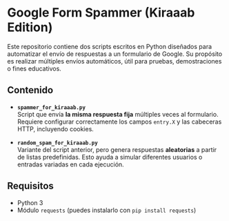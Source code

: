 # Google Form Spammer (Kiraaab Edition)

Este repositorio contiene dos scripts escritos en Python diseñados para automatizar el envío de respuestas a un formulario de Google. Su propósito es realizar múltiples envíos automáticos, útil para pruebas, demostraciones o fines educativos.

## Contenido

- **`spammer_for_kiraaab.py`**  
  Script que envía **la misma respuesta fija** múltiples veces al formulario. Requiere configurar correctamente los campos `entry.X` y las cabeceras HTTP, incluyendo cookies.

- **`random_spam_for_kiraaab.py`**  
  Variante del script anterior, pero genera respuestas **aleatorias** a partir de listas predefinidas. Esto ayuda a simular diferentes usuarios o entradas variadas en cada ejecución.

## Requisitos

- Python 3
- Módulo `requests` (puedes instalarlo con `pip install requests`)
